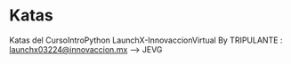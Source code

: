 # Katas
Katas del  CursoIntroPython LaunchX-InnovaccionVirtual 
By TRIPULANTE : launchx03224@innovaccion.mx --> JEVG
